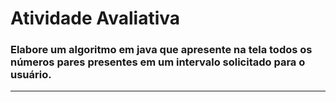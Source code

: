 # Atividade Avaliativa

### Elabore um algoritmo em java que apresente na tela todos os números pares presentes em um intervalo solicitado para o usuário.

---